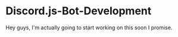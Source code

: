# Discord.js-Bot-Development

Hey guys, I'm actually going to start working on this soon I promise.
